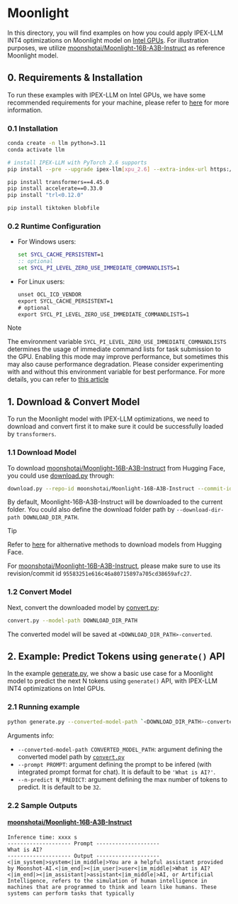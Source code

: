 # Moonlight

In this directory, you will find examples on how you could apply IPEX-LLM INT4 optimizations on Moonlight model on [Intel GPUs](../../../README.md). For illustration purposes, we utilize [moonshotai/Moonlight-16B-A3B-Instruct](https://huggingface.co/moonshotai/Moonlight-16B-A3B-Instruct) as reference Moonlight model.

## 0. Requirements & Installation

To run these examples with IPEX-LLM on Intel GPUs, we have some recommended requirements for your machine, please refer to [here](../../../README.md#requirements) for more information.

### 0.1 Installation

```bash
conda create -n llm python=3.11
conda activate llm

# install IPEX-LLM with PyTorch 2.6 supports
pip install --pre --upgrade ipex-llm[xpu_2.6] --extra-index-url https://download.pytorch.org/whl/xpu

pip install transformers==4.45.0
pip install accelerate==0.33.0
pip install "trl<0.12.0" 

pip install tiktoken blobfile
```

### 0.2 Runtime Configuration

- For Windows users:
  ```cmd
  set SYCL_CACHE_PERSISTENT=1
  :: optional
  set SYCL_PI_LEVEL_ZERO_USE_IMMEDIATE_COMMANDLISTS=1
  ``` 

- For Linux users:
  ```cmd
  unset OCL_ICD_VENDOR
  export SYCL_CACHE_PERSISTENT=1
  # optional
  export SYCL_PI_LEVEL_ZERO_USE_IMMEDIATE_COMMANDLISTS=1
  ``` 

> [!NOTE]
> The environment variable `SYCL_PI_LEVEL_ZERO_USE_IMMEDIATE_COMMANDLISTS` determines the usage of immediate command lists for task submission to the GPU. Enabling this mode may improve performance, but sometimes this may also cause performance degradation. Please consider experimenting with and without this environment variable for best performance. For more details, you can refer to [this article](https://www.intel.com/content/www/us/en/developer/articles/guide/level-zero-immediate-command-lists.html)

## 1. Download & Convert Model

To run the Moonlight model with IPEX-LLM optimizations, we need to download and convert first it to make sure it could be successfully loaded by `transformers`.

### 1.1 Download Model

To download [moonshotai/Moonlight-16B-A3B-Instruct](https://huggingface.co/moonshotai/Moonlight-16B-A3B-Instruct) from Hugging Face, you could use [download.py](./download.py) through:

```bash
download.py --repo-id moonshotai/Moonlight-16B-A3B-Instruct --commit-id 95583251e616c46a80715897a705cd38659afc27 
```

By default, Moonlight-16B-A3B-Instruct will be downloaded to the current folder. You could also define the download folder path by `--download-dir-path DOWNLOAD_DIR_PATH`.

> [!TIP]
> Refer to [here](https://huggingface.co/docs/hub/en/models-downloading) for althernative methods to download models from Hugging Face.
>
> For [moonshotai/Moonlight-16B-A3B-Instruct](https://huggingface.co/moonshotai/Moonlight-16B-A3B-Instruct), please make sure to use its revision/commit id `95583251e616c46a80715897a705cd38659afc27`.

### 1.2 Convert Model

Next, convert the downloaded model by [convert.py](./convert.py):

```bash
convert.py --model-path DOWNLOAD_DIR_PATH
```

The converted model will be saved at `<DOWNLOAD_DIR_PATH>-converted`.

## 2. Example: Predict Tokens using `generate()` API

In the example [generate.py](./generate.py), we show a basic use case for a Moonlight model to predict the next N tokens using `generate()` API, with IPEX-LLM INT4 optimizations on Intel GPUs.

### 2.1 Running example

```bash
python generate.py --converted-model-path `<DOWNLOAD_DIR_PATH>-converted` --prompt PROMPT --n-predict N_PREDICT
```

Arguments info:
- `--converted-model-path CONVERTED_MODEL_PATH`: argument defining the converted model path by [`convert.py`](./convert.py)
- `--prompt PROMPT`: argument defining the prompt to be infered (with integrated prompt format for chat). It is default to be `'What is AI?'`.
- `--n-predict N_PREDICT`: argument defining the max number of tokens to predict. It is default to be `32`.

### 2.2 Sample Outputs

#### [moonshotai/Moonlight-16B-A3B-Instruct](https://huggingface.co/moonshotai/Moonlight-16B-A3B-Instruct)

```log
Inference time: xxxx s
-------------------- Prompt --------------------
What is AI?
-------------------- Output --------------------
<|im_system|>system<|im_middle|>You are a helpful assistant provided by Moonshot-AI.<|im_end|><|im_user|>user<|im_middle|>What is AI?<|im_end|><|im_assistant|>assistant<|im_middle|>AI, or Artificial Intelligence, refers to the simulation of human intelligence in machines that are programmed to think and learn like humans. These systems can perform tasks that typically
```
